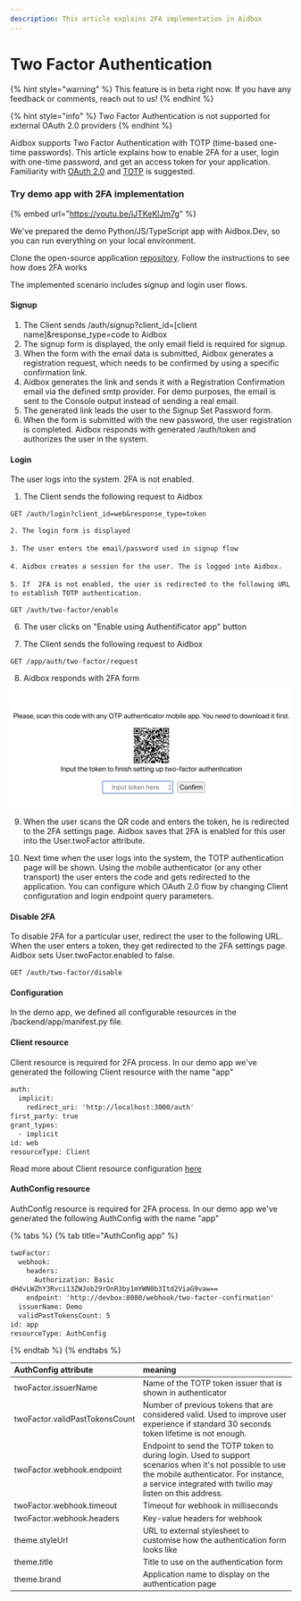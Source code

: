 ```yaml
---
description: This article explains 2FA implementation in Aidbox
---
```


# Two Factor Authentication

{% hint style="warning" %}
This feature is in beta right now. If you have any feedback or comments, reach out to us!
{% endhint %}

{% hint style="info" %}
Two Factor Authentication is not supported for external OAuth 2.0 providers
{% endhint %}

Aidbox supports Two Factor Authentication with TOTP \(time-based one-time passwords\). This article explains how to enable 2FA for a user, login with one-time password, and get an access token for your application. Familiarity with [OAuth 2.0](https://tools.ietf.org/html/rfc6749) and [TOTP](https://tools.ietf.org/html/rfc6238) is suggested. 

### Try demo app with 2FA implementation

{% embed url="https://youtu.be/iJTKeKlJm7g" %}

We've prepared the demo Python/JS/TypeScript app with Aidbox.Dev, so you can run everything on your local environment.

Clone the open-source application [repository](https://github.com/Aidbox/two-factor-auth-template). Follow the instructions to see how does 2FA works

The implemented scenario includes signup and login user flows.

#### Signup

1. The Client sends /auth/signup?client\_id=\[client name\]&response\_type=code to Aidbox
2. The signup form is displayed, the only email field is required for signup.
3. When the form with the email data is submitted, Aidbox generates a registration request, which needs to be confirmed by using a specific confirmation link. 
4. Aidbox generates the link and sends it with a Registration Confirmation email via the defined smtp provider. For demo purposes, the email is sent to the Console output instead of sending a real email.
5. The generated link leads the user to the Signup Set Password form.
6. When the form is submitted with the new password, the user registration is completed. Aidbox responds with generated /auth/token and authorizes the user in the system.

#### Login

The user logs into the system. 2FA is not enabled.

1. The Client sends the following request to Aidbox

```text
GET /auth/login?client_id=web&response_type=token
```

    2. The login form is displayed

    3. The user enters the email/password used in signup flow

    4. Aidbox creates a session for the user. The is logged into Aidbox.

    5. If  2FA is not enabled, the user is redirected to the following URL to establish TOTP authentication. 

```text
GET /auth/two-factor/enable
```

   6. The user clicks on "Enable using Authentificator app" button

   7. The Client sends the following request to Aidbox 

```text
GET /app/auth/two-factor/request
```

   8. Aidbox responds with 2FA form

![](../.gitbook/assets/2fa-form.png)

   9. When the user scans the QR code and enters the token, he is redirected to the 2FA settings page. Aidbox saves that 2FA is enabled for this user into the User.twoFactor attribute.

   10. Next time when the user logs into the system, the TOTP authentication page will be shown. Using the mobile authenticator \(or any other transport\) the user enters the code and gets redirected to the application. You can configure which OAuth 2.0 flow by changing Client configuration and login endpoint query parameters. 

#### Disable 2FA

To disable 2FA for a particular user, redirect the user to the following URL. When the user enters a token, they get redirected to the 2FA settings page. Aidbox sets User.twoFactor.enabled to false.

```text
GET /auth/two-factor/disable
```

#### 

#### Configuration

In the demo app, we defined all configurable resources in the /backend/app/manifest.py file.

#### Client resource

Client resource is required for 2FA process. In our demo app we've generated the following Client resource with the name "app"

```text
auth:
  implicit:
    redirect_uri: 'http://localhost:3000/auth'
first_party: true
grant_types:
  - implicit
id: web
resourceType: Client
```

Read more about Client resource configuration [here](https://app.gitbook.com/@aidbox/s/project/~/drafts/-MVyOIaYZI6lD2jaf35C/auth/implicit)

#### AuthConfig resource

AuthConfig resource is required for 2FA process. In our demo app we've generated the following AuthConfig with the name "app"

{% tabs %}
{% tab title="AuthConfig app" %}
```
twoFactor:
  webhook:
    headers:
      Authorization: Basic dHdvLWZhY3Rvci13ZWJob29rOnR3by1mYWN0b3Itd2ViaG9vaw==
    endpoint: 'http://devbox:8080/webhook/two-factor-confirmation'
  issuerName: Demo
  validPastTokensCount: 5
id: app
resourceType: AuthConfig
```
{% endtab %}
{% endtabs %}

| AuthConfig attribute | meaning |
| :--- | :--- |
| twoFactor.issuerName | Name of the TOTP token issuer that is shown in authenticator |
| twoFactor.validPastTokensCount | Number of previous tokens that are considered valid. Used to improve user experience if standard 30 seconds token lifetime is not enough. |
| twoFactor.webhook.endpoint | Endpoint to send the TOTP token to during login. Used to support scenarios when it's not possible to use the mobile authenticator. For instance, a service integrated with twilio may listen on this address.  |
| twoFactor.webhook.timeout | Timeout for webhook in milliseconds |
| twoFactor.webhook.headers | Key-value headers for webhook |
| theme.styleUrl | URL to external stylesheet to customise how the authentication form looks like |
| theme.title | Title to use on the authentication form |
| theme.brand | Application name to display on the authentication page |



